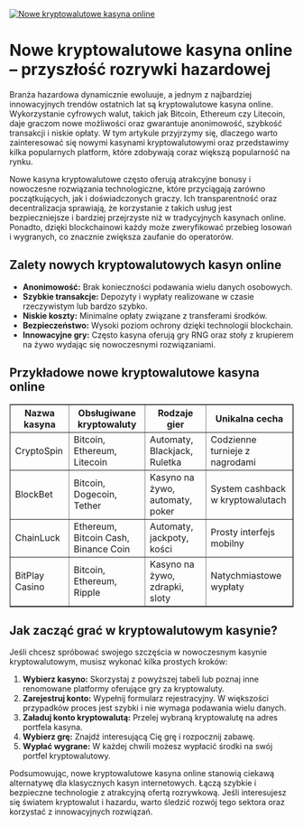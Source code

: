 [![Nowe kryptowalutowe kasyna online](https://123-caf.pages.dev/gitsignup.png)](https://vrmoo.ru/Bt82HjjY)

<h1>Nowe kryptowalutowe kasyna online – przyszłość rozrywki hazardowej</h1> <p>Branża hazardowa dynamicznie ewoluuje, a jednym z najbardziej innowacyjnych trendów ostatnich lat są kryptowalutowe kasyna online. Wykorzystanie cyfrowych walut, takich jak Bitcoin, Ethereum czy Litecoin, daje graczom nowe możliwości oraz gwarantuje anonimowość, szybkość transakcji i niskie opłaty. W tym artykule przyjrzymy się, dlaczego warto zainteresować się nowymi kasynami kryptowalutowymi oraz przedstawimy kilka popularnych platform, które zdobywają coraz większą popularność na rynku.</p>  <p>Nowe kasyna kryptowalutowe często oferują atrakcyjne bonusy i nowoczesne rozwiązania technologiczne, które przyciągają zarówno początkujących, jak i doświadczonych graczy. Ich transparentność oraz decentralizacja sprawiają, że korzystanie z takich usług jest bezpieczniejsze i bardziej przejrzyste niż w tradycyjnych kasynach online. Ponadto, dzięki blockchainowi każdy może zweryfikować przebieg losowań i wygranych, co znacznie zwiększa zaufanie do operatorów.</p>  <h2>Zalety nowych kryptowalutowych kasyn online</h2> <ul>   <li><strong>Anonimowość:</strong> Brak konieczności podawania wielu danych osobowych.</li>   <li><strong>Szybkie transakcje:</strong> Depozyty i wypłaty realizowane w czasie rzeczywistym lub bardzo szybko.</li>   <li><strong>Niskie koszty:</strong> Minimalne opłaty związane z transferami środków.</li>   <li><strong>Bezpieczeństwo:</strong> Wysoki poziom ochrony dzięki technologii blockchain.</li>   <li><strong>Innowacyjne gry:</strong> Często kasyna oferują gry RNG oraz stoły z krupierem na żywo wydając się nowoczesnymi rozwiązaniami.</li> </ul>  <h2>Przykładowe nowe kryptowalutowe kasyna online</h2> <table border="1" cellpadding="8" cellspacing="0" style="border-collapse:collapse; width: 100%; max-width: 700px;">   <thead>     <tr>       <th>Nazwa kasyna</th>       <th>Obsługiwane kryptowaluty</th>       <th>Rodzaje gier</th>       <th>Unikalna cecha</th>     </tr>   </thead>   <tbody>     <tr>       <td>CryptoSpin</td>       <td>Bitcoin, Ethereum, Litecoin</td>       <td>Automaty, Blackjack, Ruletka</td>       <td>Codzienne turnieje z nagrodami</td>     </tr>     <tr>       <td>BlockBet</td>       <td>Bitcoin, Dogecoin, Tether</td>       <td>Kasyno na żywo, automaty, poker</td>       <td>System cashback w kryptowalutach</td>     </tr>     <tr>       <td>ChainLuck</td>       <td>Ethereum, Bitcoin Cash, Binance Coin</td>       <td>Automaty, jackpoty, kości</td>       <td>Prosty interfejs mobilny</td>     </tr>     <tr>       <td>BitPlay Casino</td>       <td>Bitcoin, Ethereum, Ripple</td>       <td>Kasyno na żywo, zdrapki, sloty</td>       <td>Natychmiastowe wypłaty</td>     </tr>   </tbody> </table>  <h2>Jak zacząć grać w kryptowalutowym kasynie?</h2> <p>Jeśli chcesz spróbować swojego szczęścia w nowoczesnym kasynie kryptowalutowym, musisz wykonać kilka prostych kroków:</p> <ol>   <li><strong>Wybierz kasyno:</strong> Skorzystaj z powyższej tabeli lub poznaj inne renomowane platformy oferujące gry za kryptowaluty.</li>   <li><strong>Zarejestruj konto:</strong> Wypełnij formularz rejestracyjny. W większości przypadków proces jest szybki i nie wymaga podawania wielu danych.</li>   <li><strong>Załaduj konto kryptowalutą:</strong> Przelej wybraną kryptowalutę na adres portfela kasyna.</li>   <li><strong>Wybierz grę:</strong> Znajdź interesującą Cię grę i rozpocznij zabawę.</li>   <li><strong>Wypłać wygrane:</strong> W każdej chwili możesz wypłacić środki na swój portfel kryptowalutowy.</li> </ol>  <p>Podsumowując, nowe kryptowalutowe kasyna online stanowią ciekawą alternatywę dla klasycznych kasyn internetowych. Łączą szybkie i bezpieczne technologie z atrakcyjną ofertą rozrywkową. Jeśli interesujesz się światem kryptowalut i hazardu, warto śledzić rozwój tego sektora oraz korzystać z innowacyjnych rozwiązań.</p>